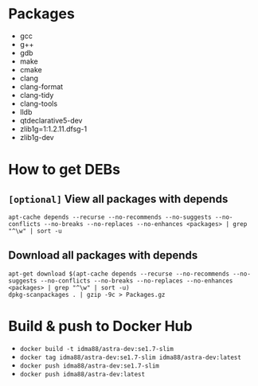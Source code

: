 # Packages

* gcc
* g++
* gdb
* make
* cmake
* clang
* clang-format
* clang-tidy
* clang-tools
* lldb
* qtdeclarative5-dev
* zlib1g=1:1.2.11.dfsg-1
* zlib1g-dev

# How to get DEBs

## `[optional]` View all packages with depends
```
apt-cache depends --recurse --no-recommends --no-suggests --no-conflicts --no-breaks --no-replaces --no-enhances <packages> | grep "^\w" | sort -u
```

## Download all packages with depends
```
apt-get download $(apt-cache depends --recurse --no-recommends --no-suggests --no-conflicts --no-breaks --no-replaces --no-enhances <packages> | grep "^\w" | sort -u)
dpkg-scanpackages . | gzip -9c > Packages.gz
```

# Build & push to Docker Hub
* `docker build -t idma88/astra-dev:se1.7-slim`
* `docker tag idma88/astra-dev:se1.7-slim idma88/astra-dev:latest`
* `docker push idma88/astra-dev:se1.7-slim`
* `docker push idma88/astra-dev:latest`
